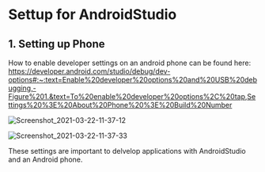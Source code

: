 <h1>Settup for AndroidStudio</h1>

<h2>1. Setting up Phone</h2>

How to enable developer settings on an android phone can be found here:
https://developer.android.com/studio/debug/dev-options#:~:text=Enable%20developer%20options%20and%20USB%20debugging,-Figure%201.&text=To%20enable%20developer%20options%2C%20tap,Settings%20%3E%20About%20Phone%20%3E%20Build%20Number

![Screenshot_2021-03-22-11-37-12](https://user-images.githubusercontent.com/33124244/111993628-210de700-8b17-11eb-9f6a-55b6f47dc16b.png)

![Screenshot_2021-03-22-11-37-33](https://user-images.githubusercontent.com/33124244/111993651-253a0480-8b17-11eb-8ece-c1a0eaceab5e.png)

These settings are important to delvelop applications with AndroidStudio and an Android phone. 
